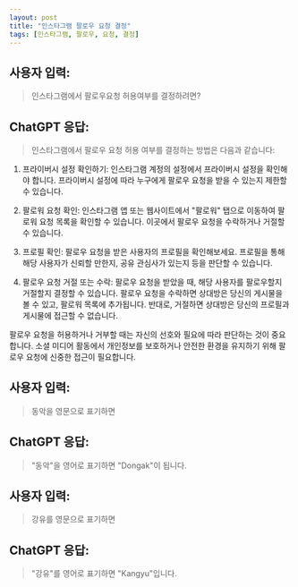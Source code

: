 ```yaml
---
layout: post
title: "인스타그램 팔로우 요청 결정"
tags: [인스타그램, 팔로우, 요청, 결정]
---
```


## 사용자 입력:
> 인스타그램에서 팔로우요청 허용여부를 결정하려면?

## ChatGPT 응답:
> 인스타그램에서 팔로우 요청 허용 여부를 결정하는 방법은 다음과 같습니다:

1. 프라이버시 설정 확인하기: 인스타그램 계정의 설정에서 프라이버시 설정을 확인해야 합니다. 프라이버시 설정에 따라 누구에게 팔로우 요청을 받을 수 있는지 제한할 수 있습니다.

2. 팔로워 요청 확인: 인스타그램 앱 또는 웹사이트에서 "팔로워" 탭으로 이동하여 팔로워 요청 목록을 확인할 수 있습니다. 이곳에서 팔로우 요청을 수락하거나 거절할 수 있습니다.

3. 프로필 확인: 팔로우 요청을 받은 사용자의 프로필을 확인해보세요. 프로필을 통해 해당 사용자가 신뢰할 만한지, 공유 관심사가 있는지 등을 판단할 수 있습니다.

4. 팔로우 요청 거절 또는 수락: 팔로우 요청을 받았을 때, 해당 사용자를 팔로우할지 거절할지 결정할 수 있습니다. 팔로우 요청을 수락하면 상대방은 당신의 게시물을 볼 수 있고, 팔로워 목록에 추가됩니다. 반대로, 거절하면 상대방은 당신의 프로필과 게시물에 접근할 수 없습니다.

팔로우 요청을 허용하거나 거부할 때는 자신의 선호와 필요에 따라 판단하는 것이 중요합니다. 소셜 미디어 활동에서 개인정보를 보호하거나 안전한 환경을 유지하기 위해 팔로우 요청에 신중한 접근이 필요합니다.

## 사용자 입력:
> 동악을 영문으로 표기하면

## ChatGPT 응답:
> "동악"을 영어로 표기하면 "Dongak"이 됩니다.

## 사용자 입력:
> 강유를 영문으로 표기하면

## ChatGPT 응답:
> "강유"를 영어로 표기하면 "Kangyu"입니다.

